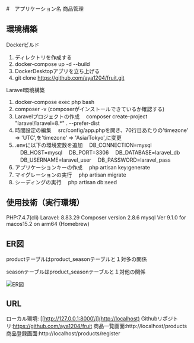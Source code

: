 #　アプリケーション名
商品管理

## 環境構築
Dockerビルド
1. ディレクトリを作成する
2. docker-compose up -d --build
3. DockerDesktopアプリを立ち上げる
4. git clone https://github.com/aya1204/fruit.git

Laravel環境構築
1. docker-compose exec php bash
2. composer -v
(composerがインストールできているか確認する)
3. Laravelプロジェクトの作成
　composer create-project "laravel/laravel=8.*" . --prefer-dist
4. 時間設定の編集
　src/config/app.phpを開き、70行目あたりの'timezone' => 'UTC',を'timezone' => 'Asia/Tokyo',に変更
5. .envに以下の環境変数を追加
　DB_CONNECTION=mysql
　DB_HOST=mysql
　DB_PORT=3306
　DB_DATABASE=laravel_db
　DB_USERNAME=laravel_user
　DB_PASSWORD=laravel_pass
6. アプリケーションキーの作成
　php artisan key:generate
7. マイグレーションの実行
　php artisan migrate
8. シーディングの実行
　php artisan db:seed


## 使用技術（実行環境）
PHP:7.4.7(cli)
Laravel: 8.83.29
Composer version 2.8.6
mysql  Ver 9.1.0 for macos15.2 on arm64 (Homebrew)

## ER図
productテーブルはproduct_seasonテーブルと１対多の関係

seasonテーブルはproduct_seasonテーブルと１対他の関係

![ER図](docs/fruit.png)


## URL
ローカル環境: [\[http://127.0.0.1:8000\]](http://localhost)
Githubリポジトリ:https://github.com/aya1204/fruit
商品一覧画面:http://localhost/products
商品登録画面:http://localhost/products/register
